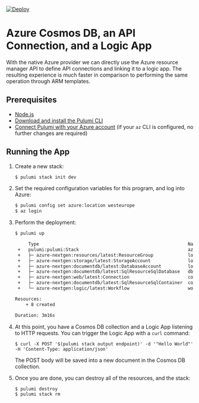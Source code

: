 [![Deploy](https://get.pulumi.com/new/button.svg)](https://app.pulumi.com/new)

# Azure Cosmos DB, an API Connection, and a Logic App

With the native Azure provider we can directly use the Azure resource manager API to define API connections and linking it to a logic app. The resulting experience is much faster in comparison to performing the same operation through ARM templates.

## Prerequisites

- [Node.js](https://nodejs.org/en/download/)
- [Download and install the Pulumi CLI](https://www.pulumi.com/docs/get-started/install/)
- [Connect Pulumi with your Azure account](https://www.pulumi.com/docs/intro/cloud-providers/azure/setup/) (if your `az` CLI is configured, no further changes are required)

## Running the App

1. Create a new stack:

    ```sh
    $ pulumi stack init dev
    ```

2. Set the required configuration variables for this program, and log into Azure:

    ```bash
    $ pulumi config set azure:location westeurope
    $ az login
    ```

3. Perform the deployment:

    ```sh
    $ pulumi up

         Type                                                        Name                         Status      
     +   pulumi:pulumi:Stack                                         azure-cosmosdb-logicapp-dev  created     
     +   ├─ azure-nextgen:resources/latest:ResourceGroup             logicappdemo-rg              created     
     +   ├─ azure-nextgen:storage/latest:StorageAccount              logicappdemosa               created     
     +   ├─ azure-nextgen:documentdb/latest:DatabaseAccount          logicappdemo-cdb             created     
     +   ├─ azure-nextgen:documentdb/latest:SqlResourceSqlDatabase   db                           created     
     +   ├─ azure-nextgen:web/latest:Connection                      cosmosdbConnection           created     
     +   ├─ azure-nextgen:documentdb/latest:SqlResourceSqlContainer  container                    created     
     +   └─ azure-nextgen:logic/latest:Workflow                      workflow                     created     
 
    Resources:
        + 8 created

    Duration: 3m16s
    ```

4. At this point, you have a Cosmos DB collection and a Logic App listening to HTTP requests. You can trigger the Logic App with a `curl` command:

    ```
    $ curl -X POST '$(pulumi stack output endpoint)' -d '"Hello World"' -H 'Content-Type: application/json'
    ```

    The POST body will be saved into a new document in the Cosmos DB collection.

5. Once you are done, you can destroy all of the resources, and the stack:

    ```bash
    $ pulumi destroy
    $ pulumi stack rm
    ```
